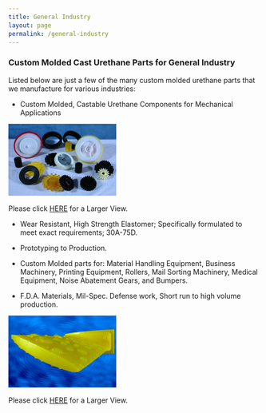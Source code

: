 ```yaml
---
title: General Industry
layout: page
permalink: /general-industry
---
```


### Custom Molded Cast Urethane Parts for General Industry

Listed below are just a few of the many custom molded urethane parts that we manufacture for various industries:

- Custom Molded, Castable Urethane Components for Mechanical Applications

![Custom Molded Machine Gears](/img/SeGEARS.jpg)

Please click [HERE](/img/eGEARS.jpg) for a Larger View.

- Wear Resistant, High Strength Elastomer; Specifically formulated to meet exact requirements; 30A-75D.

- Prototyping to Production.

- Custom Molded parts for: Material Handling Equipment, Business Machinery, Printing Equipment, Rollers, Mail Sorting Machinery, Medical Equipment, Noise Abatement Gears, and Bumpers.

- F.D.A. Materials, Mil-Spec. Defense work, Short run to high volume production.


![Aquatic Urethane Submarine Fin](/img/FIN3X2.jpg)

Please click [HERE](/img/FIN6X4.jpg) for a Larger View.